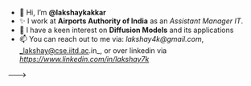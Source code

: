 - 👋 Hi, I’m **@lakshaykakkar**
- ✨ I work at **Airports Authority of India** as an _Assistant Manager IT_.
- 👀 I have a keen interest on **Diffusion Models** and its applications
- 📫 You can reach out to me via: _lakshay4k@gmail.com_, _lakshay@cse.iitd.ac.in_, or over linkedin via _https://www.linkedin.com/in/lakshay7k_
<!--
- 😄 Pronouns: ...
- ⚡ Fun fact: ...
>!--
<!---
lakshaykakkar/lakshaykakkar is a ✨ special ✨ repository because its `README.md` (this file) appears on your GitHub profile.
You can click the Preview link to take a look at your changes.
- 👋 Hi, I’m **@lakshaykakkar**
- ✨ I work at **Airports Authority of India** as an _Assistant Manager IT_.
- 👀 I have a keen interest on **Diffusion Models** and its applications
- 📫 You can reach out to me via: _lakshay4k@gmail.com_, _lakshay@cse.iitd.ac.in_, or over linkedin via _https://www.linkedin.com/in/lakshay7k_
<!--
- 😄 Pronouns: ...
- ⚡ Fun fact: ...
>!--
<!---
lakshaykakkar/lakshaykakkar is a ✨ special ✨ repository because its `README.md` (this file) appears on your GitHub profile.
You can click the Preview link to take a look at your changes.
- ⚡ I’m currently pursuing **MS(Research)** in **Department of Computer Science and Engineering** at **IIT Delhi** >!--
--->

--->
